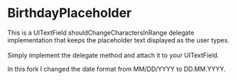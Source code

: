 BirthdayPlaceholder
===================

This is a UITextField shouldChangeCharactersInRange delegate implementation that keeps the placeholder text displayed as the user types.<br><br>
Simply implement the delegate method and attach it to your UITextField.

In this fork I changed the date format from MM/DD/YYYY to DD.MM.YYYY.
